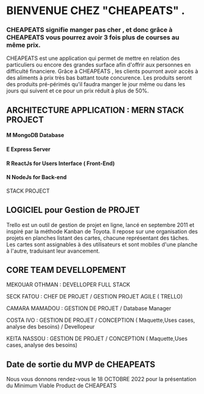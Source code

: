 # BIENVENUE CHEZ "CHEAPEATS" .

### CHEAPEATS signifie manger pas cher , et donc grâce à CHEAPEATS vous pourrez avoir 3 fois plus de courses au même prix.

CHEAPEATS est une application qui permet de mettre en relation des particuliers ou encore des grandes surface afin d'offrir aux personnes en difficulté financiere.
Grâce à CHEAPEATS , les clients pourront avoir accès à des aliments à prix très bas battant toute concurence.
Les produits seront des produits pré-périmés qu'il faudra manger le jour même ou dans les jours qui suivent et ce pour un prix réduit à plus de 50%.

## ARCHITECTURE APPLICATION : MERN STACK PROJECT

#### M   MongoDB Database
#### E   Express Server
#### R   ReactJs for Users Interface ( Front-End)
#### N   NodeJs for Back-end

STACK PROJECT


## LOGICIEL pour Gestion de PROJET

Trello est un outil de gestion de projet en ligne, lancé en septembre 2011 et inspiré par la méthode Kanban de Toyota. Il repose sur une organisation des projets en planches listant des cartes, chacune représentant des tâches. Les cartes sont assignables à des utilisateurs et sont mobiles d'une planche à l'autre, traduisant leur avancement.


## CORE TEAM DEVELLOPEMENT

 MEKOUAR OTHMAN : DEVELLOPER FULL STACK

 SECK FATOU : CHEF DE PROJET / GESTION PROJET AGILE ( TRELLO)

 CAMARA MAMADOU : GESTION DE PROJET / Database Manager

 COSTA IVO : GESTION DE PROJET / CONCEPTION ( Maquette,Uses cases, analyse des besoins) / Devellopeur

 KEITA NASSOU : GESTION DE PROJET / CONCEPTION ( Maquette,Uses cases, analyse des besoins) 


## Date de sortie du MVP de CHEAPEATS

Nous vous donnons rendez-vous le 18 OCTOBRE 2022 pour la présentation du Minimum Viable Product de CHEAPEATS





